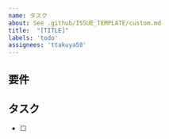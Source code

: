 ```yaml
---
name: タスク
about: See .github/ISSUE_TEMPLATE/custom.md
title:  "[TITLE]"
labels: 'todo'
assignees: 'ttakuya50'
---
```


## 要件

## タスク
- [ ]

